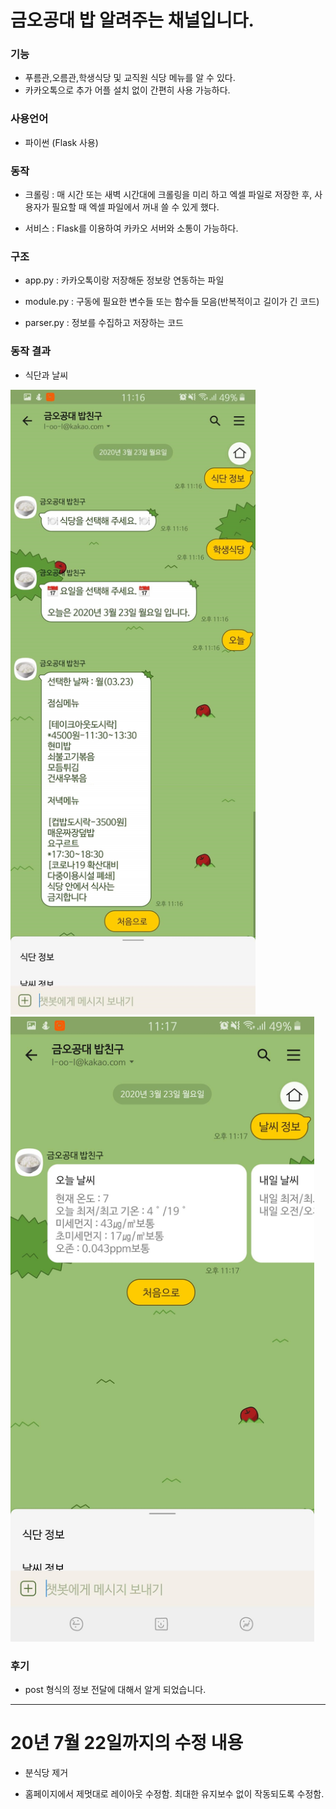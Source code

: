 # 금오공대 밥 알려주는 채널입니다.

### 기능

- 푸름관,오름관,학생식당 및 교직원 식당 메뉴를 알 수 있다.
- 카카오톡으로 추가 어플 설치 없이 간편히 사용 가능하다.

### 사용언어

- 파이썬 (Flask 사용)

### 동작

- 크롤링 : 매 시간 또는 새벽 시간대에 크롤링을 미리 하고 엑셀 파일로 저장한 후, 사용자가 필요할 때 엑셀 파일에서 꺼내 쓸 수 있게 했다.

- 서비스 : Flask를 이용하여 카카오 서버와 소통이 가능하다.

### 구조

- app.py : 카카오톡이랑 저장해둔 정보랑 연동하는 파일

- module.py : 구동에 필요한 변수들 또는 함수들 모음(반복적이고 길이가 긴 코드)

- parser.py : 정보를 수집하고 저장하는 코드

### 동작 결과

- 식단과 날씨

<img src = "/img/screenshot_bob.jpg" height="1000px"></img> <img src = "/img/screenshot_weather.jpg" height="1000px"></img>


### 후기

- post 형식의 정보 전달에 대해서 알게 되었습니다.

----------------------------------------------------------------

# 20년 7월 22일까지의 수정 내용

- 분식당 제거

- 홈페이지에서 제멋대로 레이아웃 수정함. 최대한 유지보수 없이 작동되도록 수정함.
